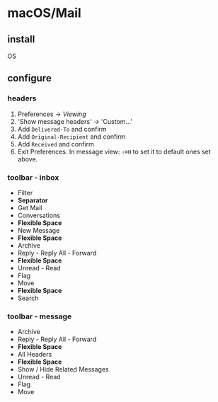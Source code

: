 # macOS/Mail

## install

OS

## configure

### headers

1. Preferences -> *Viewing*
1. 'Show message headers' -> 'Custom...'
1. Add `Delivered-To` and confirm
1. Add `Original-Recipient` and confirm
1. Add `Received` and confirm
1. Exit Preferences. In message view: `⇧⌘H` to set it to default ones set above.

### toolbar - inbox

- Filter
- **Separator**
- Get Mail
- Conversations
- **Flexible Space**
- New Message
- **Flexible Space**
- Archive
- Reply - Reply All - Forward
- **Flexible Space**
- Unread - Read
- Flag
- Move
- **Flexible Space**
- Search

### toolbar - message

- Archive
- Reply - Reply All - Forward
- **Flexible Space**
- All Headers
- **Flexible Space**
- Show / Hide Related Messages
- Unread - Read
- Flag
- Move

